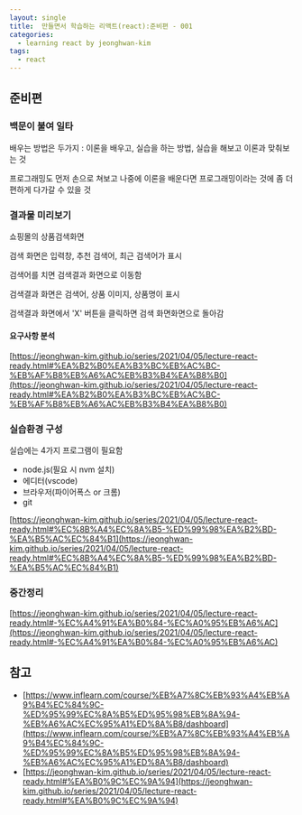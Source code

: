 ```yaml
---
layout: single
title:  만들면서 학습하는 리액트(react):준비편 - 001
categories: 
  - learning react by jeonghwan-kim
tags: 
  - react
---
```


## 준비편

### 백문이 불여 일타

배우는 방법은 두가지 : 이론을 배우고, 실습을 하는 방법, 실습을 해보고 이론과 맞춰보는 것

프로그래밍도 먼저 손으로 쳐보고 나중에 이론을 배운다면 프로그래밍이라는 것에 좀 더 편하게 다가갈 수 있을 것

### 결과물 미리보기

쇼핑몰의 상품검색화면

검색 화면은 입력창, 추천 검색어, 최근 검색어가 표시

검색어를 치면 검색결과 화면으로 이동함

검색결과 화면은 검색어, 상품 이미지, 상품명이 표시

검색결과 화면에서 'X' 버튼을 클릭하면 검색 화면화면으로 돌아감

#### 요구사항 분석

[https://jeonghwan-kim.github.io/series/2021/04/05/lecture-react-ready.html#%EA%B2%B0%EA%B3%BC%EB%AC%BC-%EB%AF%B8%EB%A6%AC%EB%B3%B4%EA%B8%B0](https://jeonghwan-kim.github.io/series/2021/04/05/lecture-react-ready.html#%EA%B2%B0%EA%B3%BC%EB%AC%BC-%EB%AF%B8%EB%A6%AC%EB%B3%B4%EA%B8%B0)

### 실습환경 구성

실습에는 4가지 프로그램이 필요함

- node.js(필요 시 nvm 설치)
- 에디터(vscode)
- 브라우저(파이어폭스 or 크롬)
- git

[https://jeonghwan-kim.github.io/series/2021/04/05/lecture-react-ready.html#%EC%8B%A4%EC%8A%B5-%ED%99%98%EA%B2%BD-%EA%B5%AC%EC%84%B1](https://jeonghwan-kim.github.io/series/2021/04/05/lecture-react-ready.html#%EC%8B%A4%EC%8A%B5-%ED%99%98%EA%B2%BD-%EA%B5%AC%EC%84%B1)

### 중간정리

[https://jeonghwan-kim.github.io/series/2021/04/05/lecture-react-ready.html#-%EC%A4%91%EA%B0%84-%EC%A0%95%EB%A6%AC](https://jeonghwan-kim.github.io/series/2021/04/05/lecture-react-ready.html#-%EC%A4%91%EA%B0%84-%EC%A0%95%EB%A6%AC)

## 참고
- [https://www.inflearn.com/course/%EB%A7%8C%EB%93%A4%EB%A9%B4%EC%84%9C-%ED%95%99%EC%8A%B5%ED%95%98%EB%8A%94-%EB%A6%AC%EC%95%A1%ED%8A%B8/dashboard](https://www.inflearn.com/course/%EB%A7%8C%EB%93%A4%EB%A9%B4%EC%84%9C-%ED%95%99%EC%8A%B5%ED%95%98%EB%8A%94-%EB%A6%AC%EC%95%A1%ED%8A%B8/dashboard)
- [https://jeonghwan-kim.github.io/series/2021/04/05/lecture-react-ready.html#%EA%B0%9C%EC%9A%94](https://jeonghwan-kim.github.io/series/2021/04/05/lecture-react-ready.html#%EA%B0%9C%EC%9A%94)